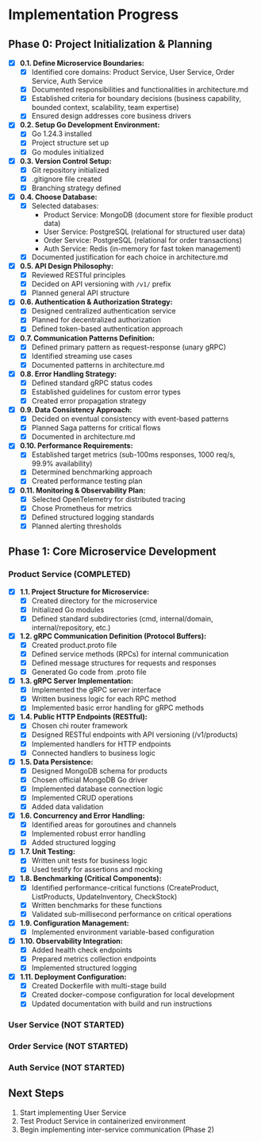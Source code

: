 # Implementation Progress

## Phase 0: Project Initialization & Planning

- [x] **0.1. Define Microservice Boundaries:**
  - [x] Identified core domains: Product Service, User Service, Order Service, Auth Service
  - [x] Documented responsibilities and functionalities in architecture.md
  - [x] Established criteria for boundary decisions (business capability, bounded context, scalability, team expertise)
  - [x] Ensured design addresses core business drivers

- [x] **0.2. Setup Go Development Environment:**
  - [x] Go 1.24.3 installed
  - [x] Project structure set up
  - [x] Go modules initialized

- [x] **0.3. Version Control Setup:**
  - [x] Git repository initialized
  - [x] .gitignore file created
  - [x] Branching strategy defined

- [x] **0.4. Choose Database:**
  - [x] Selected databases:
    - Product Service: MongoDB (document store for flexible product data)
    - User Service: PostgreSQL (relational for structured user data)
    - Order Service: PostgreSQL (relational for order transactions)
    - Auth Service: Redis (in-memory for fast token management)
  - [x] Documented justification for each choice in architecture.md

- [x] **0.5. API Design Philosophy:**
  - [x] Reviewed RESTful principles
  - [x] Decided on API versioning with `/v1/` prefix
  - [x] Planned general API structure

- [x] **0.6. Authentication & Authorization Strategy:**
  - [x] Designed centralized authentication service
  - [x] Planned for decentralized authorization
  - [x] Defined token-based authentication approach

- [x] **0.7. Communication Patterns Definition:**
  - [x] Defined primary pattern as request-response (unary gRPC)
  - [x] Identified streaming use cases
  - [x] Documented patterns in architecture.md

- [x] **0.8. Error Handling Strategy:**
  - [x] Defined standard gRPC status codes
  - [x] Established guidelines for custom error types
  - [x] Created error propagation strategy

- [x] **0.9. Data Consistency Approach:**
  - [x] Decided on eventual consistency with event-based patterns
  - [x] Planned Saga patterns for critical flows
  - [x] Documented in architecture.md

- [x] **0.10. Performance Requirements:**
  - [x] Established target metrics (sub-100ms responses, 1000 req/s, 99.9% availability)
  - [x] Determined benchmarking approach
  - [x] Created performance testing plan

- [x] **0.11. Monitoring & Observability Plan:**
  - [x] Selected OpenTelemetry for distributed tracing
  - [x] Chose Prometheus for metrics
  - [x] Defined structured logging standards
  - [x] Planned alerting thresholds

## Phase 1: Core Microservice Development

### Product Service (COMPLETED)

- [x] **1.1. Project Structure for Microservice:**
  - [x] Created directory for the microservice
  - [x] Initialized Go modules
  - [x] Defined standard subdirectories (cmd, internal/domain, internal/repository, etc.)

- [x] **1.2. gRPC Communication Definition (Protocol Buffers):**
  - [x] Created product.proto file
  - [x] Defined service methods (RPCs) for internal communication
  - [x] Defined message structures for requests and responses
  - [x] Generated Go code from .proto file

- [x] **1.3. gRPC Server Implementation:**
  - [x] Implemented the gRPC server interface
  - [x] Written business logic for each RPC method
  - [x] Implemented basic error handling for gRPC methods

- [x] **1.4. Public HTTP Endpoints (RESTful):**
  - [x] Chosen chi router framework
  - [x] Designed RESTful endpoints with API versioning (/v1/products)
  - [x] Implemented handlers for HTTP endpoints
  - [x] Connected handlers to business logic

- [x] **1.5. Data Persistence:**
  - [x] Designed MongoDB schema for products
  - [x] Chosen official MongoDB Go driver
  - [x] Implemented database connection logic
  - [x] Implemented CRUD operations
  - [x] Added data validation

- [x] **1.6. Concurrency and Error Handling:**
  - [x] Identified areas for goroutines and channels
  - [x] Implemented robust error handling
  - [x] Added structured logging

- [x] **1.7. Unit Testing:**
  - [x] Written unit tests for business logic
  - [x] Used testify for assertions and mocking

- [x] **1.8. Benchmarking (Critical Components):**
  - [x] Identified performance-critical functions (CreateProduct, ListProducts, UpdateInventory, CheckStock)
  - [x] Written benchmarks for these functions
  - [x] Validated sub-millisecond performance on critical operations

- [x] **1.9. Configuration Management:**
  - [x] Implemented environment variable-based configuration

- [x] **1.10. Observability Integration:**
  - [x] Added health check endpoints
  - [x] Prepared metrics collection endpoints
  - [x] Implemented structured logging

- [x] **1.11. Deployment Configuration:**
  - [x] Created Dockerfile with multi-stage build
  - [x] Created docker-compose configuration for local development
  - [x] Updated documentation with build and run instructions

### User Service (NOT STARTED)

### Order Service (NOT STARTED)

### Auth Service (NOT STARTED)

## Next Steps

1. Start implementing User Service
2. Test Product Service in containerized environment
3. Begin implementing inter-service communication (Phase 2)
